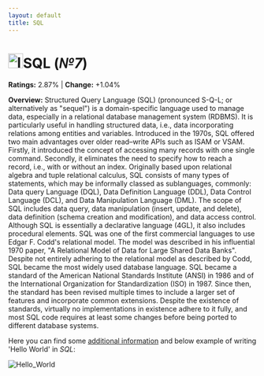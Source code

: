 ```yaml
---
layout: default
title: SQL
---
```


# <img src="https://www.vhv.rs/dpng/d/256-2563210_sql-programming-language-logo-hd-png-download.png" alt="logo" width="30"/>**SQL** (_№7_) 

**Ratings:** 2.87% | **Change:** +1.04% 

**Overview:** Structured Query Language (SQL) (pronounced  S-Q-L; or alternatively as  "sequel") is a domain-specific language used to manage data, especially in a relational database management system (RDBMS). It is particularly useful in handling structured data, i.e., data incorporating relations among entities and variables.
Introduced in the 1970s, SQL offered two main advantages over older read–write APIs such as ISAM or VSAM. Firstly, it introduced the concept of accessing many records with one single command. Secondly, it eliminates the need to specify how to reach a record, i.e., with or without an index.
Originally based upon relational algebra and tuple relational calculus, SQL consists of many types of statements, which may be informally classed as sublanguages, commonly: Data query Language (DQL), Data Definition Language (DDL), Data Control Language (DCL), and Data Manipulation Language (DML).
The scope of SQL includes data query, data manipulation (insert, update, and delete), data definition (schema creation and modification), and data access control. Although SQL is essentially a declarative language (4GL), it also includes procedural elements.
SQL was one of the first commercial languages to use Edgar F. Codd's relational model. The model was described in his influential 1970 paper, "A Relational Model of Data for Large Shared Data Banks".  Despite not entirely adhering to the relational model as described by Codd, SQL became the most widely used database language.
SQL became a standard of the American National Standards Institute (ANSI) in 1986 and of the International Organization for Standardization (ISO) in 1987. Since then, the standard has been revised multiple times to include a larger set of features and incorporate common extensions. Despite the existence of standards, virtually no implementations in existence adhere to it fully, and most SQL code requires at least some changes before being ported to different database systems.

Here you can find some [additional information](https://en.wikipedia.org/wiki/SQL) and below example of writing 'Hello World' in _SQL_: 

![Hello_World](https://www.guru99.com/images/PL-SQL/110215_0652_PLSQLFirstP5.png)
